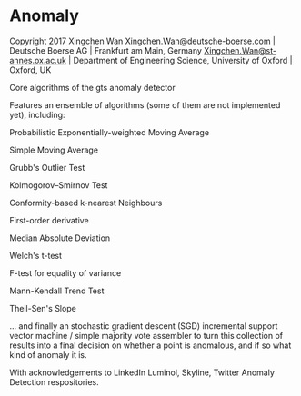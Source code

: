 # Anomaly

Copyright 2017 Xingchen Wan
Xingchen.Wan@deutsche-boerse.com | Deutsche Boerse AG | Frankfurt am Main, Germany
Xingchen.Wan@st-annes.ox.ac.uk | Department of Engineering Science, University of Oxford | Oxford, UK


Core algorithms of the gts anomaly detector

Features an ensemble of algorithms (some of them are not implemented yet), including:

Probabilistic Exponentially-weighted Moving Average

Simple Moving Average

Grubb's Outlier Test

Kolmogorov–Smirnov Test

Conformity-based k-nearest Neighbours

First-order derivative

Median Absolute Deviation

Welch's t-test

F-test for equality of variance

Mann-Kendall Trend Test

Theil-Sen's Slope

... and finally an stochastic gradient descent (SGD) incremental support vector machine / simple majority vote assembler to turn this
collection of results into a final decision on whether a point is anomalous, and if so what kind of anomaly it is.

With acknowledgements to LinkedIn Luminol, Skyline, Twitter Anomaly Detection respositories.
